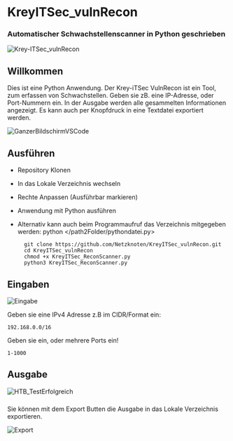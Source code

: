 # KreyITSec_vulnRecon 
### Automatischer Schwachstellenscanner in Python geschrieben ###


![Krey-ITSec_vulnRecon](https://github.com/Netzknoten/KreyITSec_vulnRecon/assets/114874531/9fd31dc0-0a1b-4be7-82f7-5d6b07eb633f)


## Willkommen ##
Dies ist eine Python Anwendung. Der Krey-iTSec VulnRecon ist ein Tool, zum erfassen von Schwachstellen. Geben sie zB. eine IP-Adresse, oder Port-Nummern ein. In der Ausgabe werden alle gesammelten Informationen angezeigt. Es kann auch per Knopfdruck in eine Textdatei exportiert werden. 

![GanzerBildschirmVSCode](https://github.com/Netzknoten/KreyITSec_vulnRecon/assets/114874531/8413c76d-f18f-4974-bb6c-1829bbed0b03)


## Ausführen ##


- Repository Klonen
- In das Lokale Verzeichnis wechseln
- Rechte Anpassen (Ausführbar markieren)
- Anwendung mit Python ausführen
- Alternativ kann auch beim Programmaufruf das Verzeichnis mitgegeben werden: python </path2Folder/pythondatei.py>

        git clone https://github.com/Netzknoten/KreyITSec_vulnRecon.git
        cd KreyITSec_vulnRecon
        chmod +x KreyITSec_ReconScanner.py
        python3 KreyITSec_ReconScanner.py
        


## Eingaben ##
![Eingabe](https://github.com/Netzknoten/KreyITSec_vulnRecon/assets/114874531/092c76c5-c38b-4a05-840a-9a51aa36b374)

Geben sie eine IPv4 Adresse z.B im CIDR/Format ein:
    
    192.168.0.0/16
  
Geben sie ein, oder mehrere Ports ein!

    1-1000
## Ausgabe ##

![HTB_TestErfolgreich](https://github.com/Netzknoten/KreyITSec_vulnRecon/assets/114874531/6c3494f3-2372-4a68-b50a-d0667cdc62df)
###

Sie können mit dem Export Butten die Ausgabe in das Lokale Verzeichnis exportieren.

![Export](https://github.com/Netzknoten/KreyITSec_vulnRecon/assets/114874531/f0970f34-8d0e-400f-87ab-f8ca3b0b41c7)


